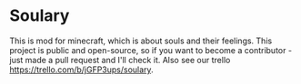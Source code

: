# Soulary
This is mod for minecraft, which is about souls and their feelings.
This project is public and open-source, so if you want to become a contributor - just made a pull request and I'll check it.
Also see our trello https://trello.com/b/jGFP3ups/soulary.

